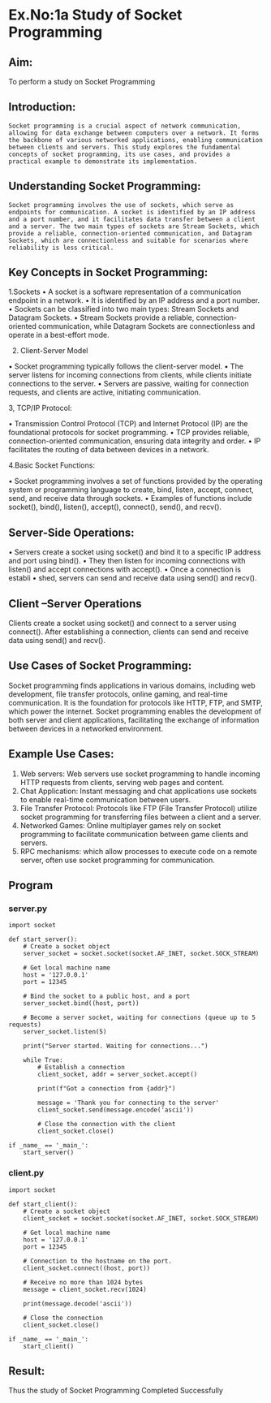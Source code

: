 # Ex.No:1a  			Study of Socket Programming

## Aim: 
To perform a study on Socket Programming
## Introduction:

 	Socket programming is a crucial aspect of network communication, allowing for data exchange between computers over a network. It forms the backbone of various networked applications, enabling communication between clients and servers. This study explores the fundamental concepts of socket programming, its use cases, and provides a practical example to demonstrate its implementation.
## Understanding Socket Programming:
	Socket programming involves the use of sockets, which serve as endpoints for communication. A socket is identified by an IP address and a port number, and it facilitates data transfer between a client and a server. The two main types of sockets are Stream Sockets, which provide a reliable, connection-oriented communication, and Datagram Sockets, which are connectionless and suitable for scenarios where reliability is less critical.
## Key Concepts in Socket Programming:
1.Sockets
•	A socket is a software representation of a communication endpoint in a network.
•	It is identified by an IP address and a port number.
•	Sockets can be classified into two main types: Stream Sockets and Datagram Sockets.
•	Stream Sockets provide a reliable, connection-oriented communication, while Datagram Sockets are connectionless and operate in a best-effort mode.

2. Client-Server Model

•	Socket programming typically follows the client-server model.
•	The server listens for incoming connections from clients, while clients initiate connections to the server.
•	Servers are passive, waiting for connection requests, and clients are active, initiating communication.

3, TCP/IP Protocol:

•	Transmission Control Protocol (TCP) and Internet Protocol (IP) are the foundational protocols for socket programming.
•	TCP provides reliable, connection-oriented communication, ensuring data integrity and order.
•	IP facilitates the routing of data between devices in a network.

4.Basic Socket Functions:

•	Socket programming involves a set of functions provided by the operating system or programming language to create, bind, listen, accept, connect, send, and receive data through sockets.
•	Examples of functions include socket(), bind(), listen(), accept(), connect(), send(), and recv().

## Server-Side Operations:

•	Servers create a socket using socket() and bind it to a specific IP address and port using bind().
•	They then listen for incoming connections with listen() and accept connections with accept().
•	Once a connection is establi
•	shed, servers can send and receive data using send() and recv().

## Client –Server Operations

Clients create a socket using socket() and connect to a server using connect().
After establishing a connection, clients can send and receive data using send() and recv().

## Use Cases of Socket Programming:
Socket programming finds applications in various domains, including web development, file transfer protocols, online gaming, and real-time communication. It is the foundation for protocols like HTTP, FTP, and SMTP, which power the internet. Socket programming enables the development of both server and client applications, facilitating the exchange of information between devices in a networked environment.
## Example Use Cases:

1.	Web servers: Web servers use socket programming to handle incoming HTTP requests from clients, serving web pages and content.
2.	Chat Application: Instant messaging and chat applications use sockets to enable real-time communication between users.
3.	File Transfer Protocol: Protocols like FTP (File Transfer Protocol) utilize socket programming for transferring files between a client and a server.
4.	Networked Games: Online multiplayer games rely on socket programming to facilitate communication between game clients and servers.
5.	RPC mechanisms: which allow processes to execute code on a remote server, often use socket programming for communication.


## Program
### server.py
```
import socket

def start_server():
    # Create a socket object
    server_socket = socket.socket(socket.AF_INET, socket.SOCK_STREAM)
    
    # Get local machine name
    host = '127.0.0.1'
    port = 12345
    
    # Bind the socket to a public host, and a port
    server_socket.bind((host, port))
    
    # Become a server socket, waiting for connections (queue up to 5 requests)
    server_socket.listen(5)
    
    print("Server started. Waiting for connections...")
    
    while True:
        # Establish a connection
        client_socket, addr = server_socket.accept()
        
        print(f"Got a connection from {addr}")
        
        message = 'Thank you for connecting to the server'
        client_socket.send(message.encode('ascii'))
        
        # Close the connection with the client
        client_socket.close()

if _name_ == '_main_':
    start_server()
```

### client.py
```
import socket

def start_client():
    # Create a socket object
    client_socket = socket.socket(socket.AF_INET, socket.SOCK_STREAM)
    
    # Get local machine name
    host = '127.0.0.1'
    port = 12345
    
    # Connection to the hostname on the port.
    client_socket.connect((host, port))
    
    # Receive no more than 1024 bytes
    message = client_socket.recv(1024)
    
    print(message.decode('ascii'))
    
    # Close the connection
    client_socket.close()

if _name_ == '_main_':
    start_client()
```


## Result:
Thus the study of Socket Programming Completed Successfully
